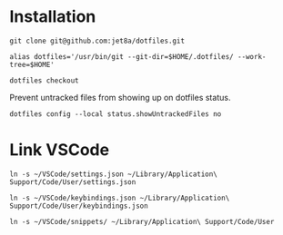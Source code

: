 # Installation

```
git clone git@github.com:jet8a/dotfiles.git
```

```
alias dotfiles='/usr/bin/git --git-dir=$HOME/.dotfiles/ --work-tree=$HOME'
```

```
dotfiles checkout
```

Prevent untracked files from showing up on dotfiles status.
```
dotfiles config --local status.showUntrackedFiles no
```

# Link VSCode
```
ln -s ~/VSCode/settings.json ~/Library/Application\ Support/Code/User/settings.json
```

```
ln -s ~/VSCode/keybindings.json ~/Library/Application\ Support/Code/User/keybindings.json
```

```
ln -s ~/VSCode/snippets/ ~/Library/Application\ Support/Code/User
```
